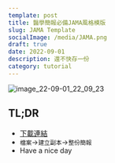```yaml
---
template: post
title: 醫學簡報必備JAMA風格模版
slug: JAMA Template
socialImage: /media/JAMA.png
draft: true
date: 2022-09-01
description: 還不快存一份
category: tutorial
---
```


![image_22-09-01_22_09_23](https://i.imgur.com/Tu3tC8D.png)

## TL;DR
* [下載連結](https://docs.google.com/presentation/d/1d7NQodzOx5mWpeRQt-loT-obv6HxTEkppiHkdIrf79c/edit?usp=sharing)
* `檔案`→`建立副本`→`整份簡報`
* Have a nice day
